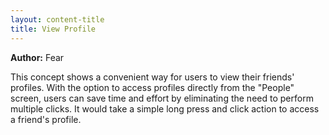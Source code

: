 ```yaml
---
layout: content-title
title: View Profile
---
```


<script>
$( document ).ready( function ( ) { $( 'h1' ).prepend( '<span class="badge badge-type">Item</span>&nbsp;' ) } );
</script>

<div class="content-linebreak"></div>

**Author:** Fear

This concept shows a convenient way for users to view their friends' profiles. With the option to access profiles directly from the "People" screen, users can save time and effort by eliminating the need to perform multiple clicks. It would take a simple long press and click action to access a friend's profile.

<div class="content-linebreak"></div>

<div class="content-image" data-url="/docs/assets/images/concepts/viewprofile.png" data-width="600px" data-label=""></div>

<div class="content-linebreak"></div>


